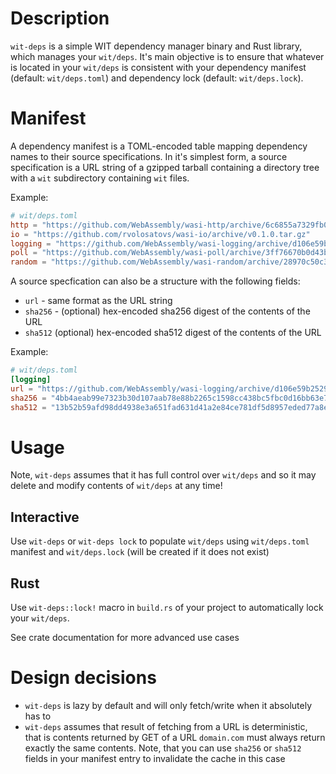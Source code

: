 # Description

`wit-deps` is a simple WIT dependency manager binary and Rust library, which manages your `wit/deps`. It's main objective is to ensure that whatever is located in your `wit/deps` is consistent with your dependency manifest (default: `wit/deps.toml`) and dependency lock (default: `wit/deps.lock`).

# Manifest

A dependency manifest is a TOML-encoded table mapping dependency names to their source specifications. In it's simplest form, a source specification is a URL string of a gzipped tarball containing a directory tree with a `wit` subdirectory containing `wit` files.

Example:

```toml
# wit/deps.toml
http = "https://github.com/WebAssembly/wasi-http/archive/6c6855a7329fb040a48ecdbad1765be8e694416c.tar.gz"
io = "https://github.com/rvolosatovs/wasi-io/archive/v0.1.0.tar.gz"
logging = "https://github.com/WebAssembly/wasi-logging/archive/d106e59b25297d0496e6a5d221ad090e19c3aaa3.tar.gz"
poll = "https://github.com/WebAssembly/wasi-poll/archive/3ff76670b0d43bc7c8a224c2e65880a963416835.tar.gz"
random = "https://github.com/WebAssembly/wasi-random/archive/28970c50c3797c0087fa75a15e88bfa39b91e0a0.tar.gz"
```

A source specfication can also be a structure with the following fields:

- `url` - same format as the URL string
- `sha256` - (optional) hex-encoded sha256 digest of the contents of the URL
- `sha512` (optional) hex-encoded sha512 digest of the contents of the URL

Example:

```toml
# wit/deps.toml
[logging]
url = "https://github.com/WebAssembly/wasi-logging/archive/d106e59b25297d0496e6a5d221ad090e19c3aaa3.tar.gz"
sha256 = "4bb4aeab99e7323b30d107aab78e88b2265c1598cc438bc5fbc0d16bb63e798f"
sha512 = "13b52b59afd98dd4938e3a651fad631d41a2e84ce781df5d8957eded77a8e1ac4277e771a10225cd4a3a9eae369ed7e8fee6e26f9991a2caa7c97c4a758b1ae6"
```

# Usage

Note, `wit-deps` assumes that it has full control over `wit/deps` and so it may delete and modify contents of `wit/deps` at any time!

## Interactive

Use `wit-deps` or `wit-deps lock` to populate `wit/deps` using  `wit/deps.toml` manifest and `wit/deps.lock` (will be created if it does not exist)

## Rust

Use `wit-deps::lock!` macro in `build.rs` of your project to automatically lock your `wit/deps`.

See crate documentation for more advanced use cases

# Design decisions

- `wit-deps` is lazy by default and will only fetch/write when it absolutely has to
- `wit-deps` assumes that result of fetching from a URL is deterministic, that is contents returned by GET of a URL `domain.com` must always return exactly the same contents. Note, that you can use `sha256` or `sha512` fields in your manifest entry to invalidate the cache in this case
